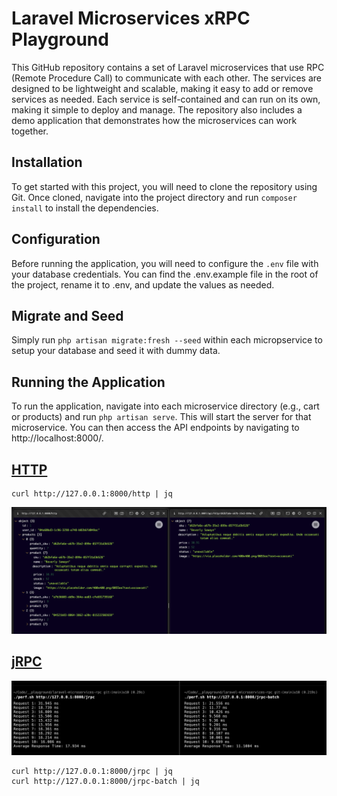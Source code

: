 # Laravel Microservices xRPC Playground

This GitHub repository contains a set of Laravel microservices that use RPC (Remote Procedure Call) to communicate with each other. The services are designed to be lightweight and scalable, making it easy to add or remove services as needed. Each service is self-contained and can run on its own, making it simple to deploy and manage. The repository also includes a demo application that demonstrates how the microservices can work together.

## Installation

To get started with this project, you will need to clone the repository using Git. Once cloned, navigate into the project directory and run `composer install` to install the dependencies.

## Configuration

Before running the application, you will need to configure the `.env` file with your database credentials. You can find the .env.example file in the root of the project, rename it to .env, and update the values as needed.

## Migrate and Seed

Simply run `php artisan migrate:fresh --seed` within each micropservice to setup your database and seed it with dummy data.

## Running the Application

To run the application, navigate into each microservice directory (e.g., cart or products) and run `php artisan serve`. This will start the server for that microservice. You can then access the API endpoints by navigating to http://localhost:8000/.

## [HTTP](https://github.com/lliamscholtz/laravel-microservices-rpc/blob/1ed256c54e0e860c7407d0f67dfd8492064929f1/cart/app/Http/Controllers/CartController.php#L22)

```
curl http://127.0.0.1:8000/http | jq
```

![HTTP](screenshots/http.png?raw=true 'HTTP')

## [jRPC](https://sajya.github.io/docs/quickstart/)

![HTTP](screenshots/jrpc.png?raw=true 'HTTP')

```
curl http://127.0.0.1:8000/jrpc | jq
curl http://127.0.0.1:8000/jrpc-batch | jq
```
